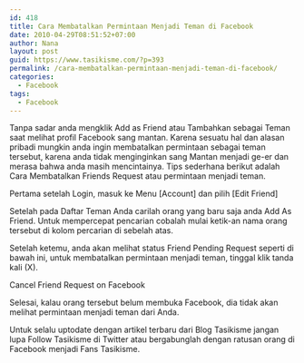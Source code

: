 ```yaml
---
id: 418
title: Cara Membatalkan Permintaan Menjadi Teman di Facebook
date: 2010-04-29T08:51:52+07:00
author: Nana
layout: post
guid: https://www.tasikisme.com/?p=393
permalink: /cara-membatalkan-permintaan-menjadi-teman-di-facebook/
categories:
  - Facebook
tags:
  - Facebook
---
```

Tanpa sadar anda mengklik Add as Friend atau Tambahkan sebagai Teman saat melihat profil Facebook sang mantan. Karena sesuatu hal dan alasan pribadi mungkin anda ingin membatalkan permintaan sebagai teman tersebut, karena anda tidak menginginkan sang Mantan menjadi ge-er dan merasa bahwa anda masih mencintainya. Tips sederhana berikut adalah Cara Membatalkan Friends Request atau permintaan menjadi teman.

Pertama setelah Login, masuk ke Menu [Account] dan pilih [Edit Friend]

Setelah pada Daftar Teman Anda carilah orang yang baru saja anda Add As Friend. Untuk mempercepat pencarian cobalah mulai ketik-an nama orang tersebut di kolom percarian di sebelah atas.

Setelah ketemu, anda akan melihat status Friend Pending Request seperti di bawah ini, untuk membatalkan permintaan menjadi teman, tinggal klik tanda kali (X).

Cancel Friend Request on Facebook

Selesai, kalau orang tersebut belum membuka Facebook, dia tidak akan melihat permintaan menjadi teman dari Anda.

Untuk selalu uptodate dengan artikel terbaru dari Blog Tasikisme jangan lupa Follow Tasikisme di Twitter atau bergabunglah dengan ratusan orang di Facebook menjadi Fans Tasikisme.